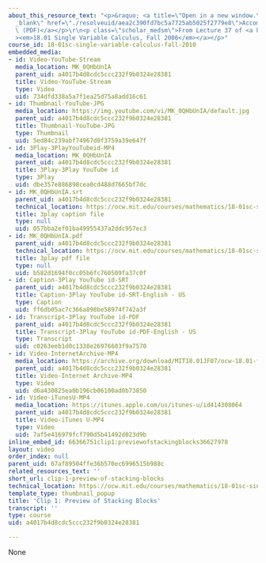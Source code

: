 ```yaml
---
about_this_resource_text: "<p>&raquo; <a title=\"Open in a new window.\" target=\"\
  _blank\" href=\"./resolveuid/aea2c390fd7bc5a7725ab5025f2779e8\">Accompanying Notes\
  \ (PDF)</a></p>\r\n<p class=\"scholar_medsm\">From Lecture 37 of <a href=\"http://ocw.mit.edu/courses/mathematics/18-01-single-variable-calculus-fall-2006/video-lectures/\"\
  ><em>18.01 Single Variable Calculus, Fall 2006</em></a></p>"
course_id: 18-01sc-single-variable-calculus-fall-2010
embedded_media:
- id: Video-YouTube-Stream
  media_location: MK_0QHbUnIA
  parent_uid: a4017b4d8cdc5ccc232f9b0324e28381
  title: Video-YouTube-Stream
  type: Video
  uid: 734dfd338a5a7f1ea25d75a8add16c61
- id: Thumbnail-YouTube-JPG
  media_location: https://img.youtube.com/vi/MK_0QHbUnIA/default.jpg
  parent_uid: a4017b4d8cdc5ccc232f9b0324e28381
  title: Thumbnail-YouTube-JPG
  type: Thumbnail
  uid: 5ed84c239abf74967d0f3759a39e647f
- id: 3Play-3PlayYouTubeid-MP4
  media_location: MK_0QHbUnIA
  parent_uid: a4017b4d8cdc5ccc232f9b0324e28381
  title: 3Play-3Play YouTube id
  type: 3Play
  uid: dbe357e886898cea0cd488d7665bf7dc
- id: MK_0QHbUnIA.srt
  parent_uid: a4017b4d8cdc5ccc232f9b0324e28381
  technical_location: https://ocw.mit.edu/courses/mathematics/18-01sc-single-variable-calculus-fall-2010/unit-5-exploring-the-infinite/part-b-taylor-series/session-96-stacking-blocks/clip-1-preview-of-stacking-blocks/MK_0QHbUnIA.srt
  title: 3play caption file
  type: null
  uid: 057bba2ef01ba49955437a2ddc957ec3
- id: MK_0QHbUnIA.pdf
  parent_uid: a4017b4d8cdc5ccc232f9b0324e28381
  technical_location: https://ocw.mit.edu/courses/mathematics/18-01sc-single-variable-calculus-fall-2010/unit-5-exploring-the-infinite/part-b-taylor-series/session-96-stacking-blocks/clip-1-preview-of-stacking-blocks/MK_0QHbUnIA.pdf
  title: 3play pdf file
  type: null
  uid: b582d1694f0cc05b6fc760509fa37c0f
- id: Caption-3Play YouTube id-SRT
  parent_uid: a4017b4d8cdc5ccc232f9b0324e28381
  title: Caption-3Play YouTube id-SRT-English - US
  type: Caption
  uid: ff6db05ac7c366a898be58974f742a3f
- id: Transcript-3Play YouTube id-PDF
  parent_uid: a4017b4d8cdc5ccc232f9b0324e28381
  title: Transcript-3Play YouTube id-PDF-English - US
  type: Transcript
  uid: c0263eeb1d0c1338e26976603f9a7570
- id: Video-InternetArchive-MP4
  media_location: https://archive.org/download/MIT18.01JF07/ocw-18.01-f07-lec37_300k.mp4
  parent_uid: a4017b4d8cdc5ccc232f9b0324e28381
  title: Video-Internet Archive-MP4
  type: Video
  uid: d6a430825ea0b196cb06100ad0b73850
- id: Video-iTunesU-MP4
  media_location: https://itunes.apple.com/us/itunes-u/id414308064
  parent_uid: a4017b4d8cdc5ccc232f9b0324e28381
  title: Video-iTunes U-MP4
  type: Video
  uid: 7af5e416979fcf790d5b41492d023d9b
inline_embed_id: 66366751clip1:previewofstackingblocks36627978
layout: video
order_index: null
parent_uid: 67af89504ffe36b570ec6996515b988c
related_resources_text: ''
short_url: clip-1-preview-of-stacking-blocks
technical_location: https://ocw.mit.edu/courses/mathematics/18-01sc-single-variable-calculus-fall-2010/unit-5-exploring-the-infinite/part-b-taylor-series/session-96-stacking-blocks/clip-1-preview-of-stacking-blocks
template_type: thumbnail_popup
title: 'Clip 1: Preview of Stacking Blocks'
transcript: ''
type: course
uid: a4017b4d8cdc5ccc232f9b0324e28381

---
```

None